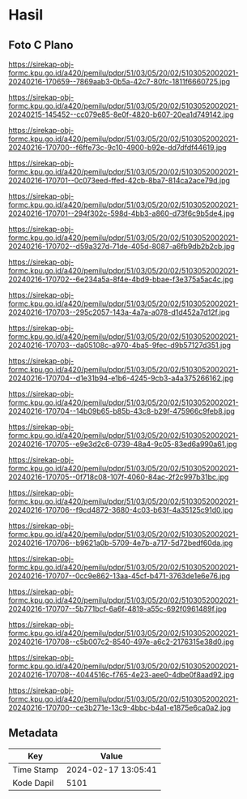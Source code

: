 # Hasil

## Foto C Plano

https://sirekap-obj-formc.kpu.go.id/a420/pemilu/pdpr/51/03/05/20/02/5103052002021-20240216-170659--7869aab3-0b5a-42c7-80fc-1811f6660725.jpg

https://sirekap-obj-formc.kpu.go.id/a420/pemilu/pdpr/51/03/05/20/02/5103052002021-20240215-145452--cc079e85-8e0f-4820-b607-20ea1d749142.jpg

https://sirekap-obj-formc.kpu.go.id/a420/pemilu/pdpr/51/03/05/20/02/5103052002021-20240216-170700--f6ffe73c-9c10-4900-b92e-dd7dfdf44619.jpg

https://sirekap-obj-formc.kpu.go.id/a420/pemilu/pdpr/51/03/05/20/02/5103052002021-20240216-170701--0c073eed-ffed-42cb-8ba7-814ca2ace79d.jpg

https://sirekap-obj-formc.kpu.go.id/a420/pemilu/pdpr/51/03/05/20/02/5103052002021-20240216-170701--294f302c-598d-4bb3-a860-d73f6c9b5de4.jpg

https://sirekap-obj-formc.kpu.go.id/a420/pemilu/pdpr/51/03/05/20/02/5103052002021-20240216-170702--d59a327d-71de-405d-8087-a6fb9db2b2cb.jpg

https://sirekap-obj-formc.kpu.go.id/a420/pemilu/pdpr/51/03/05/20/02/5103052002021-20240216-170702--6e234a5a-8f4e-4bd9-bbae-f3e375a5ac4c.jpg

https://sirekap-obj-formc.kpu.go.id/a420/pemilu/pdpr/51/03/05/20/02/5103052002021-20240216-170703--295c2057-143a-4a7a-a078-d1d452a7d12f.jpg

https://sirekap-obj-formc.kpu.go.id/a420/pemilu/pdpr/51/03/05/20/02/5103052002021-20240216-170703--da05108c-a970-4ba5-9fec-d9b57127d351.jpg

https://sirekap-obj-formc.kpu.go.id/a420/pemilu/pdpr/51/03/05/20/02/5103052002021-20240216-170704--d1e31b94-e1b6-4245-9cb3-a4a375266162.jpg

https://sirekap-obj-formc.kpu.go.id/a420/pemilu/pdpr/51/03/05/20/02/5103052002021-20240216-170704--14b09b65-b85b-43c8-b29f-475966c9feb8.jpg

https://sirekap-obj-formc.kpu.go.id/a420/pemilu/pdpr/51/03/05/20/02/5103052002021-20240216-170705--e9e3d2c6-0739-48a4-9c05-83ed6a990a61.jpg

https://sirekap-obj-formc.kpu.go.id/a420/pemilu/pdpr/51/03/05/20/02/5103052002021-20240216-170705--0f718c08-107f-4060-84ac-2f2c997b31bc.jpg

https://sirekap-obj-formc.kpu.go.id/a420/pemilu/pdpr/51/03/05/20/02/5103052002021-20240216-170706--f9cd4872-3680-4c03-b63f-4a35125c91d0.jpg

https://sirekap-obj-formc.kpu.go.id/a420/pemilu/pdpr/51/03/05/20/02/5103052002021-20240216-170706--b9621a0b-5709-4e7b-a717-5d72bedf60da.jpg

https://sirekap-obj-formc.kpu.go.id/a420/pemilu/pdpr/51/03/05/20/02/5103052002021-20240216-170707--0cc9e862-13aa-45cf-b471-3763de1e6e76.jpg

https://sirekap-obj-formc.kpu.go.id/a420/pemilu/pdpr/51/03/05/20/02/5103052002021-20240216-170707--5b771bcf-6a6f-4819-a55c-692f0961489f.jpg

https://sirekap-obj-formc.kpu.go.id/a420/pemilu/pdpr/51/03/05/20/02/5103052002021-20240216-170708--c5b007c2-8540-497e-a6c2-2176315e38d0.jpg

https://sirekap-obj-formc.kpu.go.id/a420/pemilu/pdpr/51/03/05/20/02/5103052002021-20240216-170708--4044516c-f765-4e23-aee0-4dbe0f8aad92.jpg

https://sirekap-obj-formc.kpu.go.id/a420/pemilu/pdpr/51/03/05/20/02/5103052002021-20240216-170700--ce3b271e-13c9-4bbc-b4a1-e1875e6ca0a2.jpg


## Metadata

| Key        | Value               |
| ---------- | ------------------- |
| Time Stamp | 2024-02-17 13:05:41 |
| Kode Dapil | 5101                |



